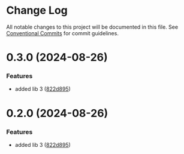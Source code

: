# Change Log

All notable changes to this project will be documented in this file.
See [Conventional Commits](https://conventionalcommits.org) for commit guidelines.

# 0.3.0 (2024-08-26)


### Features

* added lib 3 ([822d895](https://github.com/Shivam25092001/react-native-lib-3/commit/822d895a4bfc3373c27487e76eb8dc93958a140d))





# 0.2.0 (2024-08-26)


### Features

* added lib 3 ([822d895](https://github.com/Shivam25092001/react-native-lib-3/commit/822d895a4bfc3373c27487e76eb8dc93958a140d))

